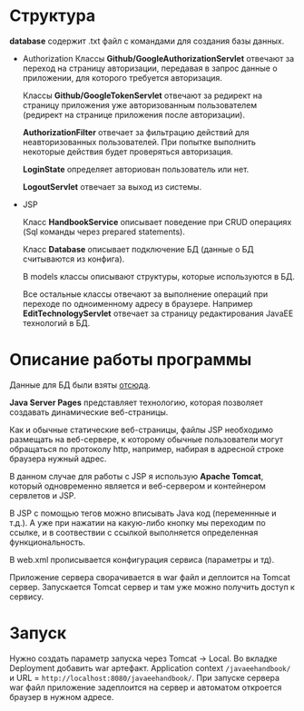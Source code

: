 # Структура 

**database** содержит .txt файл с командами для создания базы данных.

- Authorization
   Классы **Github/GoogleAuthorizationServlet** отвечают за переход на страницу авторизации, передавая в запрос данные о приложении, для которого требуется авторизация.
   
   Классы **Github/GoogleTokenServlet** отвечают за редирект на страницу приложения уже авторизованным пользователем (редирект на странице приложения после авторизации).
   
   **AuthorizationFilter** отвечает за фильтрацию действий для неавторизованных пользователей. При попытке выполнить некоторые действия будет проверяться авторизация.
   
   **LoginState** определяет авториован пользователь или нет.
   
   **LogoutServlet** отвечает за выход из системы.
   
- JSP

   Класс **HandbookService** описывает поведение при CRUD операциях (Sql команды через prepared statements). 
   
   Класс **Database** описывает подключение БД (данные о БД считываются из конфига).
   
   В models классы описывают структуры, которые используются в БД.
  
   Все остальные классы отвечают за выполнение операций при переходе по одноименному адресу в браузере. Например **EditTechnologyServlet** отвечает за страницу редактирования JavaEE технологий в БД.
   
   
# Описание работы программы
Данные для БД были взяты [отсюда](https://ru.wikipedia.org/wiki/Jakarta_EE#Технологии).

**Java Server Pages** представляет технологию, которая позволяет создавать динамические веб-страницы.

Как и обычные статические веб-страницы, файлы JSP необходимо размещать на веб-сервере, к которому обычные пользователи могут обращаться по протоколу http, например, набирая в адресной строке браузера нужный адрес.

В данном случае для работы с JSP я использую **Apache Tomcat**, который одновременно является и веб-сервером и контейнером сервлетов и JSP.

В JSP с помощью тегов можно вписывать Java код (переменнные и т.д.). А уже при нажатии на какую-либо кнопку мы переходим по ссылке, и в соотвествии с ссылкой выполняется определенная функциональность.

В web.xml прописывается конфигурация сервиса (параметры и тд).

Приложение сервера сворачивается в war файл и деплоится на Tomcat сервер. Запускается Tomcat сервер и там уже можно получить доступ к сервису.


# Запуск
   Нужно создать параметр запуска через Tomcat -> Local. Во вкладке Deployment добавить war артефакт. Application context `/javaeehandbook/` и URL = `http://localhost:8080/javaeehandbook/`. При запуске сервера war файл приложение задеплоится на сервер и автоматом откроется браузер в нужном адресе.
